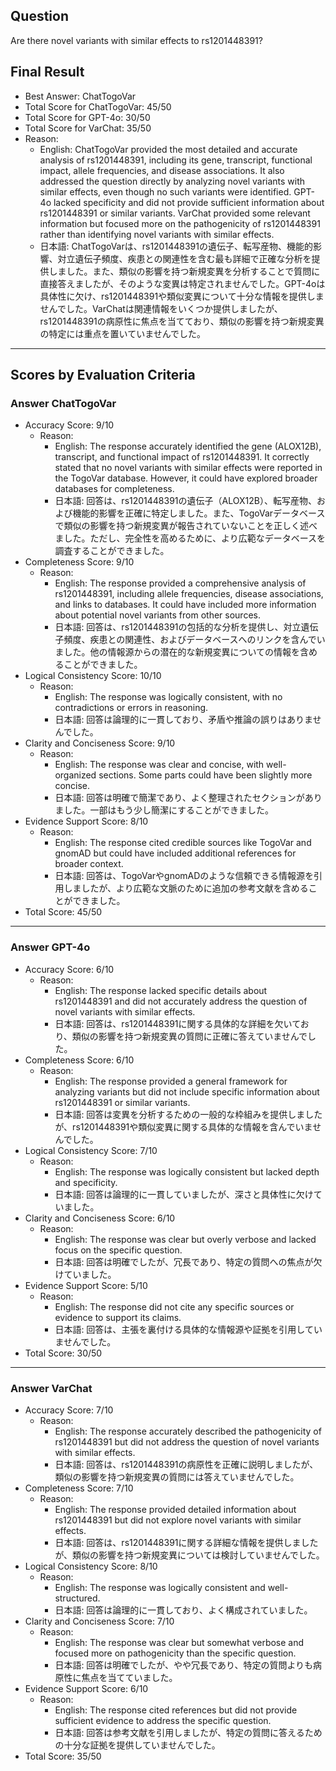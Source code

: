 ## Question

Are there novel variants with similar effects to rs1201448391?

## Final Result

- Best Answer: ChatTogoVar
- Total Score for ChatTogoVar: 45/50
- Total Score for GPT-4o: 30/50
- Total Score for VarChat: 35/50
- Reason:
  - English: ChatTogoVar provided the most detailed and accurate analysis of rs1201448391, including its gene, transcript, functional impact, allele frequencies, and disease associations. It also addressed the question directly by analyzing novel variants with similar effects, even though no such variants were identified. GPT-4o lacked specificity and did not provide sufficient information about rs1201448391 or similar variants. VarChat provided some relevant information but focused more on the pathogenicity of rs1201448391 rather than identifying novel variants with similar effects.
  - 日本語: ChatTogoVarは、rs1201448391の遺伝子、転写産物、機能的影響、対立遺伝子頻度、疾患との関連性を含む最も詳細で正確な分析を提供しました。また、類似の影響を持つ新規変異を分析することで質問に直接答えましたが、そのような変異は特定されませんでした。GPT-4oは具体性に欠け、rs1201448391や類似変異について十分な情報を提供しませんでした。VarChatは関連情報をいくつか提供しましたが、rs1201448391の病原性に焦点を当てており、類似の影響を持つ新規変異の特定には重点を置いていませんでした。

---

## Scores by Evaluation Criteria

### Answer ChatTogoVar
- Accuracy Score: 9/10
  - Reason: 
    - English: The response accurately identified the gene (ALOX12B), transcript, and functional impact of rs1201448391. It correctly stated that no novel variants with similar effects were reported in the TogoVar database. However, it could have explored broader databases for completeness.
    - 日本語: 回答は、rs1201448391の遺伝子（ALOX12B）、転写産物、および機能的影響を正確に特定しました。また、TogoVarデータベースで類似の影響を持つ新規変異が報告されていないことを正しく述べました。ただし、完全性を高めるために、より広範なデータベースを調査することができました。
- Completeness Score: 9/10
  - Reason: 
    - English: The response provided a comprehensive analysis of rs1201448391, including allele frequencies, disease associations, and links to databases. It could have included more information about potential novel variants from other sources.
    - 日本語: 回答は、rs1201448391の包括的な分析を提供し、対立遺伝子頻度、疾患との関連性、およびデータベースへのリンクを含んでいました。他の情報源からの潜在的な新規変異についての情報を含めることができました。
- Logical Consistency Score: 10/10
  - Reason: 
    - English: The response was logically consistent, with no contradictions or errors in reasoning.
    - 日本語: 回答は論理的に一貫しており、矛盾や推論の誤りはありませんでした。
- Clarity and Conciseness Score: 9/10
  - Reason: 
    - English: The response was clear and concise, with well-organized sections. Some parts could have been slightly more concise.
    - 日本語: 回答は明確で簡潔であり、よく整理されたセクションがありました。一部はもう少し簡潔にすることができました。
- Evidence Support Score: 8/10
  - Reason: 
    - English: The response cited credible sources like TogoVar and gnomAD but could have included additional references for broader context.
    - 日本語: 回答は、TogoVarやgnomADのような信頼できる情報源を引用しましたが、より広範な文脈のために追加の参考文献を含めることができました。
- Total Score: 45/50

---

### Answer GPT-4o
- Accuracy Score: 6/10
  - Reason: 
    - English: The response lacked specific details about rs1201448391 and did not accurately address the question of novel variants with similar effects.
    - 日本語: 回答は、rs1201448391に関する具体的な詳細を欠いており、類似の影響を持つ新規変異の質問に正確に答えていませんでした。
- Completeness Score: 6/10
  - Reason: 
    - English: The response provided a general framework for analyzing variants but did not include specific information about rs1201448391 or similar variants.
    - 日本語: 回答は変異を分析するための一般的な枠組みを提供しましたが、rs1201448391や類似変異に関する具体的な情報を含んでいませんでした。
- Logical Consistency Score: 7/10
  - Reason: 
    - English: The response was logically consistent but lacked depth and specificity.
    - 日本語: 回答は論理的に一貫していましたが、深さと具体性に欠けていました。
- Clarity and Conciseness Score: 6/10
  - Reason: 
    - English: The response was clear but overly verbose and lacked focus on the specific question.
    - 日本語: 回答は明確でしたが、冗長であり、特定の質問への焦点が欠けていました。
- Evidence Support Score: 5/10
  - Reason: 
    - English: The response did not cite any specific sources or evidence to support its claims.
    - 日本語: 回答は、主張を裏付ける具体的な情報源や証拠を引用していませんでした。
- Total Score: 30/50

---

### Answer VarChat
- Accuracy Score: 7/10
  - Reason: 
    - English: The response accurately described the pathogenicity of rs1201448391 but did not address the question of novel variants with similar effects.
    - 日本語: 回答は、rs1201448391の病原性を正確に説明しましたが、類似の影響を持つ新規変異の質問には答えていませんでした。
- Completeness Score: 7/10
  - Reason: 
    - English: The response provided detailed information about rs1201448391 but did not explore novel variants with similar effects.
    - 日本語: 回答は、rs1201448391に関する詳細な情報を提供しましたが、類似の影響を持つ新規変異については検討していませんでした。
- Logical Consistency Score: 8/10
  - Reason: 
    - English: The response was logically consistent and well-structured.
    - 日本語: 回答は論理的に一貫しており、よく構成されていました。
- Clarity and Conciseness Score: 7/10
  - Reason: 
    - English: The response was clear but somewhat verbose and focused more on pathogenicity than the specific question.
    - 日本語: 回答は明確でしたが、やや冗長であり、特定の質問よりも病原性に焦点を当てていました。
- Evidence Support Score: 6/10
  - Reason: 
    - English: The response cited references but did not provide sufficient evidence to address the specific question.
    - 日本語: 回答は参考文献を引用しましたが、特定の質問に答えるための十分な証拠を提供していませんでした。
- Total Score: 35/50